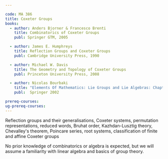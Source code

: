 ```yaml
---

code: MA 386
title: Coxeter Groups
books:
  - author: Anders Bjorner & Francesco Brenti
    title: Combinatorics of Coxeter Groups
    publ: Springer GTM, 2005

  - author: James E. Humphreys
    title: Reflection Groups and Coxeter Groups
    publ: Cambridge University Press, 1990

  - author: Michael W. Davis
    title: The Geometry and Topology of Coxeter Groups
    publ: Princeton University Press, 2008

  - author: Nicolas Bourbaki
    title: "Elements Of Mathematics: Lie Groups and Lie Algebras: Chapters 4-6"
    publ:  Springer 2002

prereq-courses: 
ug-prereq-courses: 
---
```



Reflection groups and their generalisations, Coxeter systems, permutation representations,
reduced words, Bruhat order, Kazhdan-Lusztig theory, Chevalley's theorem, Poincare series,
root systems, classification of	finite and affine Coxeter groups

No prior knowledge of combinatorics or algebra is expected, but we will assume a
familiarity with linear algebra and basics of group theory.
